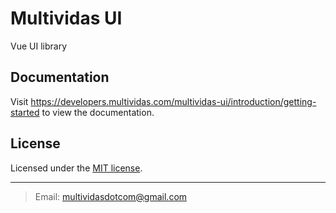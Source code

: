 # Multividas UI

Vue UI library

## Documentation

Visit <https://developers.multividas.com/multividas-ui/introduction/getting-started> to view the documentation.

## License

Licensed under the [MIT license](/LICENSE).

---

> Email: multividasdotcom@gmail.com


